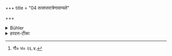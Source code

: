 +++
title = "04 तत्सप्तरात्रेणावाप्यते"

+++

<details><summary>Bühler</summary>

4. That is (generally) attained after seven days.
</details>

<details><summary>हरदत्त-टीका</summary>

## सूत्रम्
तत्सप्तरात्रेणाऽवाप्यते ॥ ४ ॥   
### प्रस्तावः
तत्कियता कालेनाऽवाप्यते ? तदाह—
### टिप्पनी
तत् नैष्पुरीष्यम् । सप्तरात्रेणाऽवाप्यते सप्तरात्रमुपवस्तव्यमित्यर्थः । सप्तरात्रमुपवसदित्येव सिद्धे नैष्पुरीष्यवचनाद्येषां त्रिरात्रेणैव तदवाप्यते तेषां तावतैव शुद्धिः। तथा च गौतमः-[^५] 'अभोज्यभोजने
निष्पुरीषभावः त्रिरात्रावरमभोजनं सप्तरात्रं वे'ति ॥ ४ ॥  

[^५]:  गौ० ध० २६.४.
</details>
